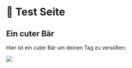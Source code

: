 # 🐻 Test Seite

## Ein cuter Bär

Hier ist ein cuter Bär um deinen Tag zu versüßen:

![](~@assets/test-seite/cuter-bär.png)
